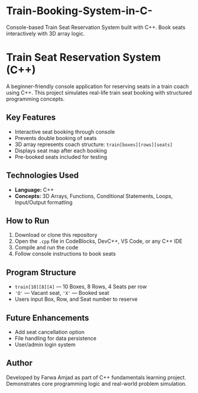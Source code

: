 # Train-Booking-System-in-C-
Console-based Train Seat Reservation System built with C++. Book seats interactively with 3D array logic.
# Train Seat Reservation System (C++)

A beginner-friendly console application for reserving seats in a train coach using C++. This project simulates real-life train seat booking with structured programming concepts.

## Key Features

* Interactive seat booking through console
* Prevents double booking of seats
* 3D array represents coach structure: `train[boxes][rows][seats]`
* Displays seat map after each booking
* Pre-booked seats included for testing

## Technologies Used

* **Language:** C++
* **Concepts:** 3D Arrays, Functions, Conditional Statements, Loops, Input/Output formatting

## How to Run

1. Download or clone this repository
2. Open the `.cpp` file in CodeBlocks, DevC++, VS Code, or any C++ IDE
3. Compile and run the code
4. Follow console instructions to book seats

## Program Structure

* `train[10][8][4]` — 10 Boxes, 8 Rows, 4 Seats per row
* `'O'` — Vacant seat, `'X'` — Booked seat
* Users input Box, Row, and Seat number to reserve

## Future Enhancements

* Add seat cancellation option
* File handling for data persistence
* User/admin login system

## Author

Developed by Farwa Amjad as part of C++ fundamentals learning project. Demonstrates core programming logic and real-world problem simulation.


